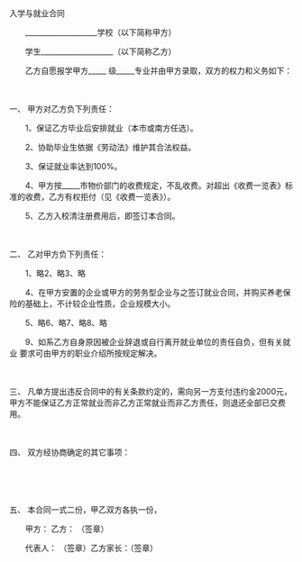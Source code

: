 



入学与就业合同



 

　　____________________学校（以下简称甲方）　　

　　学生____________________（以下简称乙方）　　

　　乙方自愿报学甲方_____ 级_____专业并由甲方录取，双方的权力和义务如下：

　　

一、
甲方对乙方负下列责任：　　

　　1、保证乙方毕业后安排就业（本市或南方任选）。　　

　　2、协助毕业生依据《劳动法》维护其合法权益。　　

　　3、保证就业率达到100%。　　

　　4、甲方按_____市物价部门的收费规定，不乱收费。对超出《收费一览表》标准的收费，乙方有权拒付（见《收费一览表》）。　　

　　5、乙方入校清注册费用后，即签订本合同。

　　

二、
乙对甲方负下列责任：　　

　　1、略2、略3、略　　

　　4、在甲方安置的企业或甲方的劳务型企业与之签订就业合同，并购买养老保险的基础上，不计较企业性质，企业规模大小。　　

　　5、略6、略7、略8、略　　

　　9、如系乙方自身原因被企业辞退或自行离开就业单位的责任自负，但有关就业 要求可由甲方的职业介绍所按规定解决。

　　

三、
凡单方提出违反合同中的有关条款约定的，需向另一方支付违约金2000元，甲方不能保证乙方正常就业而非乙方正常就业而非乙方责任，则退还全部已交费用。

　　

四、
双方经协商确定的其它事项：

　　

　　

五、
本合同一式二份，甲乙双方各执一份，　　

　　甲方： 乙方： （签章）

　　代表人： （签章）乙方家长：（签章）